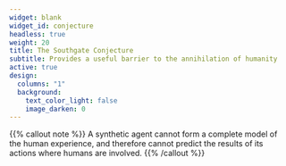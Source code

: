 ```yaml
---
widget: blank
widget_id: conjecture
headless: true
weight: 20
title: The Southgate Conjecture
subtitle: Provides a useful barrier to the annihilation of humanity
active: true
design:
  columns: "1"
  background:
    text_color_light: false
    image_darken: 0
---
```

{{% callout note %}}
A synthetic agent cannot form a complete model of the human experience, and therefore cannot predict the results of its actions where humans are involved. 
{{% /callout %}}